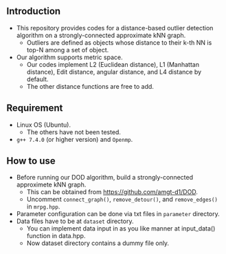 ## Introduction
* This repository provides codes for a distance-based outlier detection algorithm on a strongly-connected approximate kNN graph.
   * Outliers are defined as objects whose distance to their k-th NN is top-N among a set of object.
* Our algorithm supports metric space.
    * Our codes implement L2 (Euclidean distance), L1 (Manhattan distance), Edit distance, angular distance, and L4 distance by default.
    * The other distance functions are free to add.

## Requirement
* Linux OS (Ubuntu).
   * The others have not been tested.
* `g++ 7.4.0` (or higher version) and `Openmp`.

## How to use
* Before running our DOD algorithm, build a strongly-connected approximete kNN graph.
  * This can be obtained from https://github.com/amgt-d1/DOD.
  * Uncomment `connect_graph()`, `remove_detour()`, and `remove_edges()` in `mrpg.hpp`.
* Parameter configuration can be done via txt files in `parameter` directory.
* Data files have to be at `dataset` directory.
   * You can implement data input in as you like manner at input_data() function in data.hpp.
   * Now dataset directory contains a dummy file only.
